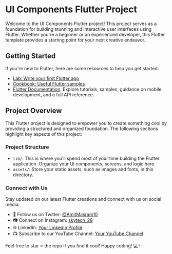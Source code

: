 # UI Components Flutter Project

Welcome to the UI Components Flutter project! This project serves as a foundation for building stunning and interactive user interfaces using Flutter. Whether you're a beginner or an experienced developer, this Flutter template provides a starting point for your next creative endeavor.

## Getting Started

If you're new to Flutter, here are some resources to help you get started:

- [Lab: Write your first Flutter app](https://docs.flutter.dev/get-started/codelab)
- [Cookbook: Useful Flutter samples](https://docs.flutter.dev/cookbook)
- [Flutter Documentation](https://docs.flutter.dev/): Explore tutorials, samples, guidance on mobile development, and a full API reference.

## Project Overview

This Flutter project is designed to empower you to create something cool by providing a structured and organized foundation. The following sections highlight key aspects of this project:

### Project Structure

- `lib/`: This is where you'll spend most of your time building the Flutter application. Organize your UI components, screens, and logic here.
- `assets/`: Store your static assets, such as images and fonts, in this directory.

### Connect with Us

Stay updated on our latest Flutter creations and connect with us on social media:

- 📱 Follow us on Twitter: [@AmitMasram10](https://twitter.com/AmitMasram10)
- 📷 Connect on Instagram: [skytech_28](https://www.instagram.com/skytech_28/)
- 🌐 LinkedIn: [Your LinkedIn Profile](https://www.linkedin.com/feed/)
- 📺 Subscribe to our YouTube Channel: [Your YouTube Channel](https://www.youtube.com/channel/UC95U3IDgISWVeyqo4CGBywQ)

Feel free to star ⭐️ the repo if you find it cool! Happy coding! 💻✨
